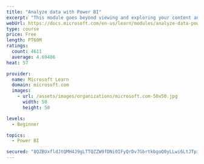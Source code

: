 ```yaml
---
title: "Analyze data with Power BI"
excerpt: "This module goes beyond viewing and exploring your content and explains how to interact with it by working with reports and dashboards to uncover and share new business insights."
webUrl: https://docs.microsoft.com/en-us/learn/modules/analyze-data-power-bi/
type: course
price: Free
length: PT60M
ratings:
  count: 4611
  average: 4.69486
heat: 57

provider:
  name: Microsoft Learn
  domain: microsoft.com
  images:
    - url: /assets/images/organizations/microsoft.com-50x50.jpg
      width: 50
      height: 50

levels:
  - Beginner

topics:
  - Power BI

secured: "8QZBUxfldJtQMH4J9gLTTQZZW9fDNi0IFyQrDv7GbrtkbgoQ0yLLwi6LtJTpibWenrdMthozA1Avibc2zuhV4SGGUtbOLePzUgvDtqRyGnbiRYzU7tZgx34+2eppMGg31vut9IHZBIEX3Pc657Gw/ntjyWAf2DppQTgmQoUuHRzVx/hn3/diYCgL3QIheOw3ZpGgSDAmBrGjZEG+54Qt0qxEpHN1NTi6x+7Ll71/cuKrksgyIpz4QW48dvrfdP/krEsmFTwsy5qnqaeuuKDyeFPL9bh+0sByaYp+nfzWvIl+YcKI5wJe7Eae9bRtaRE2EtBgdK4IsQI1SPkHtmGzRHaO0KAq31Px2oaaMghOXQue7ecg4uy1hhf/QMHR62EHmPgWtZfj604dSO+rWxc23A==;t15LSBk66jY0CYhgqaXmqQ=="
---
```


